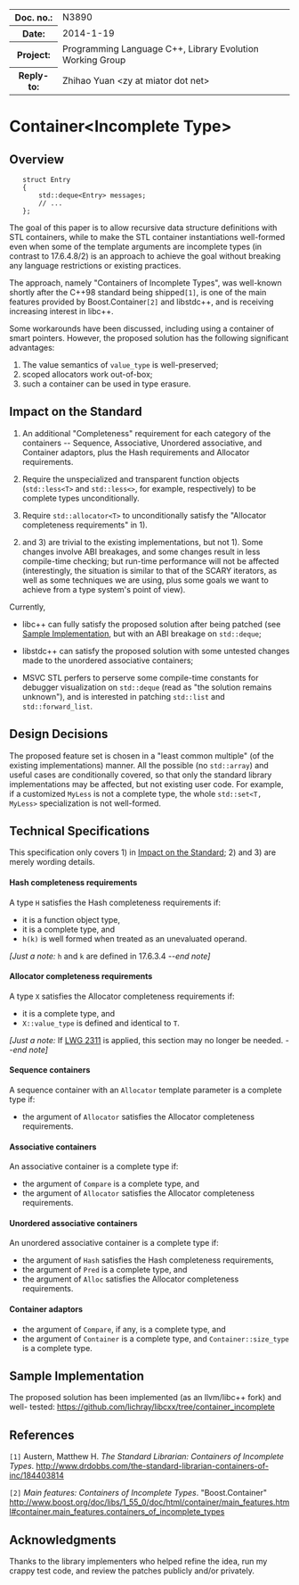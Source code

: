 <!-- maruku -o incomplete.html incomplete.md -->

<style type="text/css">
pre>code { display: block; margin-left: 2em; }
code { white-space: pre-wrap; }
ins { text-decoration: none; font-weight: bold; background-color: #A0FFA0 }
del { text-decoration: line-through; background-color: #FFA0A0 }
</style>

<table><tbody>
<tr><th>Doc. no.:</th>	<td>N3890</td></tr>
<tr><th>Date:</th>	<td>2014-1-19</td></tr>
<tr><th>Project:</th>	<td>Programming Language C++, Library Evolution Working Group</td></tr>
<tr><th>Reply-to:</th>	<td>Zhihao Yuan &lt;zy at miator dot net&gt;</td></tr>
</tbody></table>

# Container&lt;Incomplete Type&gt;

## Overview

    struct Entry
    {
        std::deque<Entry> messages;
        // ...
    };

The goal of this paper is to allow recursive data structure definitions
with STL containers, while to make the STL container instantiations well-formed
even when some of the template arguments are incomplete types (in contrast to
17.6.4.8/2) is an approach to achieve the goal without breaking any language
restrictions or existing practices.

The approach, namely "Containers of Incomplete Types", was well-known shortly
after the C++98 standard being shipped`[1]`, is one of the main features
provided by Boost.Container`[2]` and libstdc++, and is receiving increasing
interest in libc++.

Some workarounds have been discussed, including using a container of smart
pointers.  However, the proposed solution has the following significant
advantages:

 1. The value semantics of `value_type` is well-preserved;
 2. scoped allocators work out-of-box;
 3. such a container can be used in type erasure.


## Impact on the Standard

 1. An additional "Completeness" requirement for each category of the
    containers -- Sequence, Associative, Unordered associative, and Container
    adaptors, plus the Hash requirements and Allocator requirements.

 2. Require the unspecialized and transparent function objects (`std::less<T>`
    and `std::less<>`, for example, respectively) to be complete types
    unconditionally.

 3. Require `std::allocator<T>` to unconditionally satisfy the "Allocator
    completeness requirements" in 1).

2) and 3) are trivial to the existing implementations, but not 1).  Some
changes involve ABI breakages, and some changes result in less compile-time
checking; but run-time performance will not be affected (interestingly, the
situation is similar to that of the SCARY iterators, as well as some
techniques we are using, plus some goals we want to achieve from a type
system's point of view).

Currently,

 * libc++ can fully satisfy the proposed solution after being patched (see
   [Sample Implementation](#sample_implementation), but with an ABI breakage
   on `std::deque`;

 * libstdc++ can satisfy the proposed solution with some untested changes made
   to the unordered associative containers;

 * MSVC STL perfers to perserve some compile-time constants for debugger
   visualization on `std::deque` (read as "the solution remains unknown"), and
   is interested in patching `std::list` and `std::forward_list`.


## Design Decisions

The proposed feature set is chosen in a "least common multiple" (of the
existing implementations) manner.  All the possible (no `std::array`) and
useful cases are conditionally covered, so that only the standard library
implementations may be affected, but not existing user code.  For example, if a
customized `MyLess` is not a complete type, the whole `std::set<T, MyLess>`
specialization is not well-formed.


## Technical Specifications

This specification only covers 1) in
[Impact on the Standard](#impact_on_the_standard); 2) and 3) are merely wording
details.

#### Hash completeness requirements

A type `H` satisfies the Hash completeness requirements if:

 - it is a function object type,
 - it is a complete type, and
 - `h(k)` is well formed when treated as an unevaluated operand.

*\[Just a note:* `h` and `k` are defined in 17.6.3.4  *--end note\]*


#### Allocator completeness requirements

A type `X` satisfies the Allocator completeness requirements if:

 - it is a complete type, and
 - `X::value_type` is defined and identical to `T`.

*\[Just a note:* If
[LWG 2311](http://cplusplus.github.io/LWG/lwg-active.html#2311) is applied,
this section may no longer be needed.  *--end note\]*


#### Sequence containers

A sequence container with an `Allocator` template parameter is a complete type
if:

 - the argument of `Allocator` satisfies the Allocator completeness
   requirements.


#### Associative containers

An associative container is a complete type if:

 - the argument of `Compare` is a complete type, and
 - the argument of `Allocator` satisfies the Allocator completeness
   requirements.


#### Unordered associative containers

An unordered associative container is a complete type if:

 - the argument of `Hash` satisfies the Hash completeness requirements,
 - the argument of `Pred` is a complete type, and
 - the argument of `Alloc` satisfies the Allocator completeness
   requirements.


#### Container adaptors

 - the argument of `Compare`, if any, is a complete type, and
 - the argument of `Container` is a complete type, and `Container::size_type`
   is a complete type.


## Sample Implementation

The proposed solution has been implemented (as an llvm/libc++ fork) and well-
tested: <https://github.com/lichray/libcxx/tree/container_incomplete>


## References

`[1]` Austern, Matthew H.  _The Standard Librarian: Containers of Incomplete
      Types_.
      <http://www.drdobbs.com/the-standard-librarian-containers-of-inc/184403814>

`[2]` _Main features: Containers of Incomplete Types_.
      "Boost.Container"
      <http://www.boost.org/doc/libs/1_55_0/doc/html/container/main_features.html#container.main_features.containers_of_incomplete_types>


## Acknowledgments

Thanks to the library implementers who helped refine the idea, run my crappy
test code, and review the patches publicly and/or privately.
